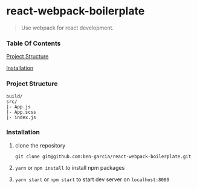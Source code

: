 # react-webpack-boilerplate

> Use webpack for react development.

### Table Of Contents

[Project Structure](#project-structure)

[Installation](#installation)

### Project Structure

```
build/
src/
|- App.js
|- App.scss
|- index.js
```

### Installation

1. clone the repository

   `git clone git@github.com:ben-garcia/react-webpack-boilerplate.git`

2. `yarn` or `npm install` to install npm packages

3. `yarn start` or `npm start` to start dev server on `localhost:8080`

```

```
